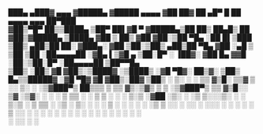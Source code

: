  ███▄ ▄███▓ ▄▄▄      ▓█████▄ ▓█████     ▄▄▄▄ ▓██   ██▓    ██ ▄█▀ █    ██  ▄▄▄▄    ▄▄▄       ██▀███  
▓██▒▀█▀ ██▒▒████▄    ▒██▀ ██▌▓█   ▀    ▓█████▄▒██  ██▒    ██▄█▒  ██  ▓██▒▓█████▄ ▒████▄    ▓██ ▒ ██▒
▓██    ▓██░▒██  ▀█▄  ░██   █▌▒███      ▒██▒ ▄██▒██ ██░   ▓███▄░ ▓██  ▒██░▒██▒ ▄██▒██  ▀█▄  ▓██ ░▄█ ▒
▒██    ▒██ ░██▄▄▄▄██ ░▓█▄   ▌▒▓█  ▄    ▒██░█▀  ░ ▐██▓░   ▓██ █▄ ▓▓█  ░██░▒██░█▀  ░██▄▄▄▄██ ▒██▀▀█▄  
▒██▒   ░██▒ ▓█   ▓██▒░▒████▓ ░▒████▒   ░▓█  ▀█▓░ ██▒▓░   ▒██▒ █▄▒▒█████▓ ░▓█  ▀█▓ ▓█   ▓██▒░██▓ ▒██▒
░ ▒░   ░  ░ ▒▒   ▓▒█░ ▒▒▓  ▒ ░░ ▒░ ░   ░▒▓███▀▒ ██▒▒▒    ▒ ▒▒ ▓▒░▒▓▒ ▒ ▒ ░▒▓███▀▒ ▒▒   ▓▒█░░ ▒▓ ░▒▓░
░  ░      ░  ▒   ▒▒ ░ ░ ▒  ▒  ░ ░  ░   ▒░▒   ░▓██ ░▒░    ░ ░▒ ▒░░░▒░ ░ ░ ▒░▒   ░   ▒   ▒▒ ░  ░▒ ░ ▒░
░      ░     ░   ▒    ░ ░  ░    ░       ░    ░▒ ▒ ░░     ░ ░░ ░  ░░░ ░ ░  ░    ░   ░   ▒     ░░   ░ 
       ░         ░  ░   ░       ░  ░    ░     ░ ░        ░  ░      ░      ░            ░  ░   ░     
                      ░                      ░░ ░                              ░                    
